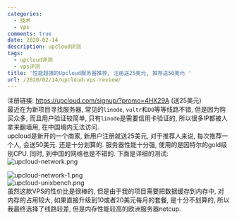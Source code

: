 ```yaml
---
categories:
  - 技术
  - vps
comments: true
date: 2020-02-14
description: upcloud评测
tags:
  - upcloud评测
  - vps评测
title: '性能超强的Upcloud服务器推荐, 注册送25美元, 推荐送50美元 '
url: /2020/02/14/upcloud-vps-review/
---
```



注册链接: https://upcloud.com/signup/?promo=4HX29A (送25美元)  
最近在为新项目寻找服务器, 常见的`linode`, `vultr`和`DO`等等线路不错, 但是因为购买众多, 而且用户验证较简单, 只有`linode`是需要信用卡验证的, 所以很多IP都被人拿来翻墙用, 在中国境内无法访问.  
upcloud是新开的一个商家, 新用户注册就送25美元, 对于推荐人来说, 每次推荐一个人, 会送50美元. 还是十分划算的. 服务器性能十分强, 使用的是因特尔的gold级别CPU. 同时, 到中国的网络也是不错的. 下面是详细的测试:  
![upcloud-network.png][1]  

![upcloud-network-1.png][2]  
![upcloud-unixbench.png][3]  
虽然这款VPS的性价比是很棒的, 但是由于我的项目需要把数据缓存到内存中, 对内存的占用较大, 如果直接升级到10或者20美元每月的套餐, 是十分不划算的, 所以我最终选择了线路较差, 但是内存性能较高的欧洲服务器netcup.  

[1]: /assets/images/202002/3412318117.png
[2]: /assets/images/202002/920539111.png
[3]: /assets/images/202002/3802159637.png
